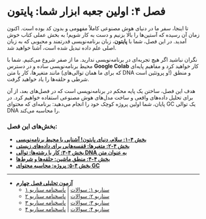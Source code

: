 # فصل ۴: اولین جعبه ابزار شما: پایتون

تا اینجا، سفر ما در دنیای هوش مصنوعی کاملاً مفهومی و بدون کد بوده است. اکنون زمان آن رسیده که آستین‌ها را بالا بزنیم و دست به کار شویم! به بخش عملی کتاب خوش آمدید. در این فصل، شما با **پایتون**، زبان برنامه‌نویسی قدرتمند و محبوبی که به زبان اصلی علم داده تبدیل شده است، آشنا خواهید شد.

نگران نباشید اگر هیچ تجربه‌ای در برنامه‌نویسی ندارید. ما از صفر شروع می‌کنیم. شما با محیط برنامه‌نویسی ساده و در دسترس **Google Colab** کار خواهید کرد و مفاهیم پایه‌ای مانند متغیرها، کار با متن (که برای ما همان توالی‌های DNA و پروتئین است!) و منطق شرطی و حلقه‌ها را یاد خواهید گرفت.

هدف این فصل، ساختن یک پایه محکم در برنامه‌نویسی است که در فصل‌های بعد، از آن برای تحلیل داده‌های واقعی و ساخت مدل‌های هوش مصنوعی استفاده خواهیم کرد. در پایان، شما اولین پروژه کوچک خود را انجام می‌دهید: برنامه‌ای که محتوای GC یک توالی DNA را محاسبه می‌کند.

### بخش‌های این فصل:

- [**بخش ۴-۱: سلام، دنیای پایتون! آشنایی با محیط برنامه‌نویسی**](./01-hello-python-world.md)
- [**بخش ۴-۲: متغیرها: قفسه‌هایی برای داده‌های زیستی**](./02-variables-for-bio-data.md)
- [**بخش ۴-۳: کار با رشته‌ها: توالی DNA به عنوان متن**](./03-working-with-strings-dna-sequences.md)
- [**بخش ۴-۴: منطق ماشین: حلقه‌ها و شرط‌ها**](./04-machine-logic-loops-and-conditions.md)
- [**بخش ۴-۵: پروژه: محاسبه محتوای GC**](./05-project-gc-content-calculation.md)

---

- [**آزمون تحلیلی فصل چهارم**](./exam/index.md)
  - [سناریو ۱: سوالات](./exam/scenario-01-questions.md) | [پاسخنامه سناریو ۱](./exam/scenario-01-answers.md)
  - [سناریو ۲: سوالات](./exam/scenario-02-questions.md) | [پاسخنامه سناریو ۲](./exam/scenario-02-answers.md)
  - [سناریو ۳: سوالات](./exam/scenario-03-questions.md) | [پاسخنامه سناریو ۳](./exam/scenario-03-answers.md)
  - [سناریو ۴: سوالات](./exam/scenario-04-questions.md) | [پاسخنامه سناریو ۴](./exam/scenario-04-answers.md)
